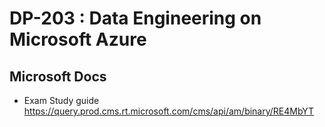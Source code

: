 # DP-203 : Data Engineering on Microsoft Azure

## Microsoft Docs

* Exam Study guide https://query.prod.cms.rt.microsoft.com/cms/api/am/binary/RE4MbYT
 